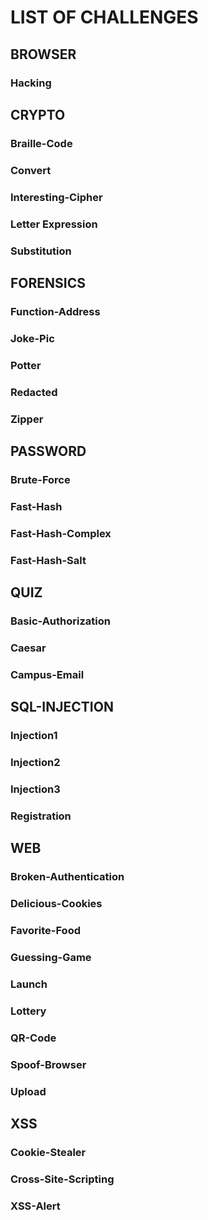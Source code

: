 # LIST OF CHALLENGES

## BROWSER
### Hacking



## CRYPTO
### Braille-Code
### Convert
### Interesting-Cipher
### Letter Expression
### Substitution



## FORENSICS
### Function-Address
### Joke-Pic
### Potter
### Redacted
### Zipper



## PASSWORD
### Brute-Force
### Fast-Hash
### Fast-Hash-Complex
### Fast-Hash-Salt



## QUIZ
### Basic-Authorization
### Caesar
### Campus-Email



## SQL-INJECTION
### Injection1
### Injection2
### Injection3
### Registration



## WEB
### Broken-Authentication
### Delicious-Cookies
### Favorite-Food
### Guessing-Game
### Launch
### Lottery
### QR-Code
### Spoof-Browser
### Upload



## XSS
### Cookie-Stealer
### Cross-Site-Scripting
### XSS-Alert